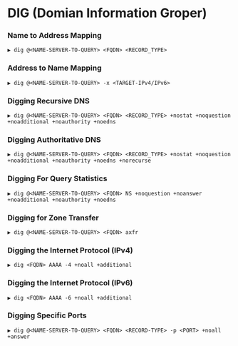 # DIG (Domian Information Groper)

### Name to Address Mapping
```
▶ dig @<NAME-SERVER-TO-QUERY> <FQDN> <RECORD_TYPE>
```

### Address to Name Mapping
```
▶ dig @<NAME-SERVER-TO-QUERY> -x <TARGET-IPv4/IPv6>
```

### Digging Recursive DNS
```
▶ dig @<NAME-SERVER-TO-QUERY> <FQDN> <RECORD_TYPE> +nostat +noquestion +noadditional +noauthority +noedns 
```

### Digging Authoritative DNS
```
▶ dig @<NAME-SERVER-TO-QUERY> <FQDN> <RECORD_TYPE> +nostat +noquestion +noadditional +noauthority +noedns +norecurse
```

### Digging For Query Statistics
```
▶ dig @<NAME-SERVER-TO-QUERY> <FQDN> NS +noquestion +noanswer +noadditional +noauthority +noedns 
```

### Digging for Zone Transfer
```
▶ dig @<NAME-SERVER-TO-QUERY> <FQDN> axfr 
```

### Digging the Internet Protocol (IPv4)
```
▶ dig <FQDN> AAAA -4 +noall +additional
```

### Digging the Internet Protocol (IPv6)
```
▶ dig <FQDN> AAAA -6 +noall +additional
```

### Digging Specific Ports
```
▶ dig @<NAME-SERVER-TO-QUERY> <FQDN> <RECORD-TYPE> -p <PORT> +noall +answer
```


